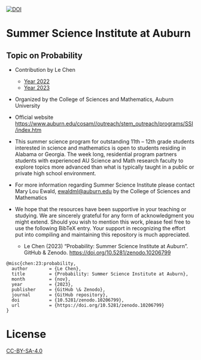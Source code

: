 [![DOI](https://zenodo.org/badge/DOI/10.5281/zenodo.10206799.svg)](https://doi.org/10.5281/zenodo.10206799)

# Summer Science Institute at Auburn
## Topic on Probability
* Contribution by Le Chen
  * [Year 2022](Year_2022.md)
  * [Year 2023](Year_2023.md)
* Organized by the College of Sciences and Mathematics, Auburn University
* Official website https://www.auburn.edu/cosam//outreach/stem_outreach/programs/SSI/index.htm 
* This summer science program for outstanding 11th – 12th grade students interested in science and
  mathematics is open to students residing in Alabama or Georgia. The week long, residential program
  partners students with experienced AU Science and Math research faculty to explore topics more
  advanced than what is typically taught in a public or private high school environment.
* For more information regarding Summer Science Institute please contact Mary Lou Ewald,
  [ewaldml@auburn.edu](mailto:ewaldml@auburn.edu) by the College of Sciences and Mathematics
* We hope that the resources have been supportive in your teaching or studying.
  We are sincerely grateful for any form of acknowledgment you might extend.
  Should you wish to mention this work, please feel free to use the following
  BibTeX entry. Your support in recognizing the effort put into compiling and
  maintaining this repository is much appreciated.

  * Le Chen (2023) “Probability: Summer Science Institute at Auburn”. GitHub & Zenodo. https://doi.org/10.5281/zenodo.10206799

```
@misc{chen:23:probability,
  author        = {Le Chen},
  title         = {Probability: Summer Science Institute at Auburn},
  month         = {nov},
  year          = {2023},
  publisher     = {GitHub \& Zenodo},
  journal       = {GitHub repository},
  doi           = {10.5281/zenodo.10206799},
  url           = {https://doi.org/10.5281/zenodo.10206799}
}
```

# License

[CC-BY-SA-4.0](./LICENSE)

